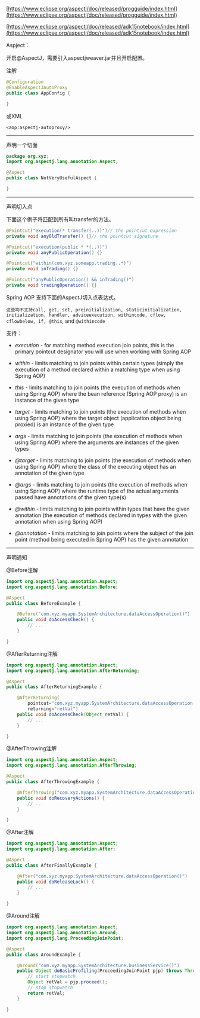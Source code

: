 [https://www.eclipse.org/aspectj/doc/released/progguide/index.html](https://www.eclipse.org/aspectj/doc/released/progguide/index.html)

[https://www.eclipse.org/aspectj/doc/released/adk15notebook/index.html](https://www.eclipse.org/aspectj/doc/released/adk15notebook/index.html)

Aspject：

开启@AspectJ，需要引入aspectjweaver.jar并且开启配置。

注解

```java
@Configuration
@EnableAspectJAutoProxy
public class AppConfig {

}
```

或XML

```
<aop:aspectj-autoproxy/>
```

---

声明一个切面

```java
package org.xyz;
import org.aspectj.lang.annotation.Aspect;

@Aspect
public class NotVeryUsefulAspect {

}
```

---

声明切入点

下面这个例子将匹配到所有叫transfer的方法。

```java
@Pointcut("execution(* transfer(..))")// the pointcut expression
private void anyOldTransfer() {}// the pointcut signature
```

```java
@Pointcut("execution(public * *(..))")
private void anyPublicOperation() {}

@Pointcut("within(com.xyz.someapp.trading..*)")
private void inTrading() {}

@Pointcut("anyPublicOperation() && inTrading()")
private void tradingOperation() {}
```

Spring AOP 支持下面的AspectJ切入点表达式。

`这些均不支持call, get, set, preinitialization, staticinitialization, initialization, handler, adviceexecution, withincode, cflow, cflowbelow, if, @this`, and `@withincode`

支持：

* _execution_ - for matching method execution join points, this is the primary pointcut designator you will use when working with Spring AOP

* _within_ - limits matching to join points within certain types \(simply the execution of a method declared within a matching type when using Spring AOP\)

* _this_ - limits matching to join points \(the execution of methods when using Spring AOP\) where the bean reference \(Spring AOP proxy\) is an instance of the given type

* _target_ - limits matching to join points \(the execution of methods when using Spring AOP\) where the target object \(application object being proxied\) is an instance of the given type

* _args_ - limits matching to join points \(the execution of methods when using Spring AOP\) where the arguments are instances of the given types

* _@target_ - limits matching to join points \(the execution of methods when using Spring AOP\) where the class of the executing object has an annotation of the given type

* _@args_ - limits matching to join points \(the execution of methods when using Spring AOP\) where the runtime type of the actual arguments passed have annotations of the given type\(s\)

* _@within_ - limits matching to join points within types that have the given annotation \(the execution of methods declared in types with the given annotation when using Spring AOP\)

* _@annotation_ - limits matching to join points where the subject of the join point \(method being executed in Spring AOP\) has the given annotation

---

声明通知

@Before注解

```java
import org.aspectj.lang.annotation.Aspect;
import org.aspectj.lang.annotation.Before;

@Aspect
public class BeforeExample {

    @Before("com.xyz.myapp.SystemArchitecture.dataAccessOperation()")
    public void doAccessCheck() {
        // ...
    }

}
```

@AfterReturning注解

```java
import org.aspectj.lang.annotation.Aspect;
import org.aspectj.lang.annotation.AfterReturning;

@Aspect
public class AfterReturningExample {

    @AfterReturning(
        pointcut="com.xyz.myapp.SystemArchitecture.dataAccessOperation()",
        returning="retVal")
    public void doAccessCheck(Object retVal) {
        // ...
    }

}
```

@AfterThrowing注解

```java
import org.aspectj.lang.annotation.Aspect;
import org.aspectj.lang.annotation.AfterThrowing;

@Aspect
public class AfterThrowingExample {

    @AfterThrowing("com.xyz.myapp.SystemArchitecture.dataAccessOperation()")
    public void doRecoveryActions() {
        // ...
    }

}
```

@After注解

```java
import org.aspectj.lang.annotation.Aspect;
import org.aspectj.lang.annotation.After;

@Aspect
public class AfterFinallyExample {

    @After("com.xyz.myapp.SystemArchitecture.dataAccessOperation()")
    public void doReleaseLock() {
        // ...
    }

}
```

@Around注解

```java
import org.aspectj.lang.annotation.Aspect;
import org.aspectj.lang.annotation.Around;
import org.aspectj.lang.ProceedingJoinPoint;

@Aspect
public class AroundExample {

    @Around("com.xyz.myapp.SystemArchitecture.businessService()")
    public Object doBasicProfiling(ProceedingJoinPoint pjp) throws Throwable {
        // start stopwatch
        Object retVal = pjp.proceed();
        // stop stopwatch
        return retVal;
    }

}
```



